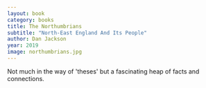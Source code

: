 ```yaml
---
layout: book
category: books
title: The Northumbrians
subtitle: "North-East England And Its People"
author: Dan Jackson
year: 2019
image: northumbrians.jpg
---
```

Not much in the way of 'theses' but a fascinating heap of facts and connections.
